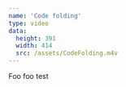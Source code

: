 ```yaml
---
name: 'Code folding'
type: video
data:
  height: 391
  width: 414
  src: /assets/CodeFolding.m4v
---
```


Foo foo test
